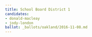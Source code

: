 ```yaml
---
title: School Board District 1
candidates:
- donald-macleay
- jody-london
ballot: _ballots/oakland/2016-11-08.md
---
```

